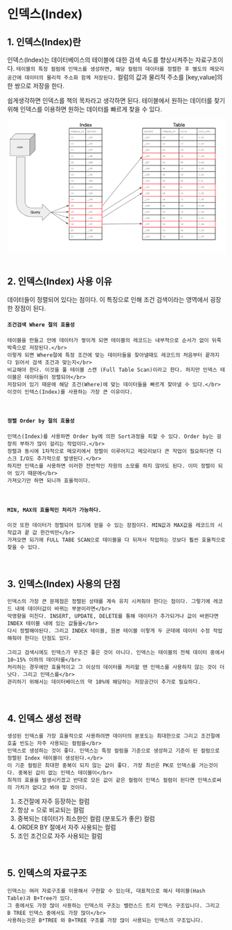 # 인덱스(Index)

## 1. 인덱스(Index)란</br>
인덱스(Index)는 데이터베이스의 테이블에 대한 검색 속도를 향상시켜주는 자료구조이다.
`테이블의 특정 컬럼에 인덱스를 생성하면, 해당 컬럼의 데이터를 정렬한 후 별도의 메모리 공간에 데이터의 물리적 주소화 함께 저장된다.` 컬럼의 값과 물리적 주소를 [key,value]의 한 쌍으로 저장을 한다.

쉽게생각하면 인덱스를 책의 목차라고 생각하면 된다. 테이블에서 원하는 데이터를 찾기 위해 인덱스를 이용하면 원하는 데이터를 빠르게 찾을 수 있다.

<img src="https://github.com/dongy094/knowledge-for-developer/blob/main/DB/img/index_img.png?raw=true">

</br>
</br>

## 2. 인덱스(Index) 사용 이유</br>
데이터들이 정렬되어 있다는 점이다. 이 특징으로 인해 조건 검색이라는 영역에서 굉장한 장점이 된다.
</br>

#### `조건검색 Where 절의 효율성`
    테이블을 만들고 안에 데이터가 쌓이게 되면 테이블의 레코드는 내부적으로 순서가 없이 뒤죽박죽으로 저장된다.</br>
    이렇게 되면 Where절에 특정 조건에 맞는 데이터들을 찾아낼때도 레코드의 처음부터 끝까지 다 읽어서 검색 조건과 맞는지</br>
    비교해야 한다. 이것을 풀 테이블 스캔 (Full Table Scan)이라고 한다. 하지만 인덱스 테이블은 데이터들이 정렬되어</br>
    저장되어 있기 때문에 해당 조건(Where)에 맞는 데이터들을 빠르게 찾아낼 수 있다.</br>
    이것이 인덱스(Index)를 사용하는 가장 큰 이유이다.
</br>

#### `정렬 Order by 절의 효율성`
    인덱스(Index)를 사용하면 Order by에 의한 Sort과정을 피할 수 있다. Order by는 굉장히 부하가 많이 걸리는 작업이다.</br>
    정렬과 동시에 1차적으로 메모리에서 정렬이 이루어지고 메모리보다 큰 작업이 필요하다면 디스크 I/O도 추가적으로 발생된다.</br>
    하지만 인덱스를 사용하면 이러한 전반적인 자원의 소모를 하지 않아도 된다. 이미 정렬이 되어 있기 때문에</br>
    가져오기만 하면 되니까 효율적이다.
</br>

#### `MIN, MAX의 효율적인 처리가 가능하다.`
    이것 또한 데이터가 정렬되어 있기에 얻을 수 있는 장점이다. MIN값과 MAX값을 레코드의 시작값과 끝 값 한건씩만</br>
    가져오면 되기에 FULL TABE SCAN으로 테이블을 다 뒤져서 작업하는 것보다 훨씬 효율적으로 찾을 수 있다.
</br>

## 3. 인덱스(Index) 사용의 단점</br>
    인덱스의 가장 큰 문제점은 정렬된 상태를 계속 유지 시켜줘야 한다는 점이다. 그렇기에 레코드 내에 데이터값이 바뀌는 부분이라면</br>
    악영향을 미친다. INSERT, UPDATE, DELETE를 통해 데이터가 추가되거나 값이 바뀐다면 INDEX 테이블 내에 있는 값들을</br>
    다시 정렬해야된다. 그리고 INDEX 테이블, 원본 테이블 이렇게 두 군데에 데이터 수정 작업해줘야 한다는 단점도 있다.

    그리고 검색시에도 인덱스가 무조건 좋은 것이 아니다. 인덱스는 테이블의 전체 데이터 중에서 10~15% 이하의 데이터를</br>
    처리하는 경우에만 효율적이고 그 이상의 데이터를 처리할 땐 인덱스를 사용하지 않는 것이 더 낫다. 그리고 인덱스를</br>
    관리하기 위해서는 데이터베이스의 약 10%에 해당하는 저장공간이 추가로 필요하다.  
</br>

## 4. 인덱스 생성 전략</br>
    생성된 인덱스를 가장 효율적으로 사용하려면 데이터의 분포도는 최대한으로 그리고 조건절에 호출 빈도는 자주 사용되는 컬럼을</br>
    인덱스로 생성하는 것이 좋다. 인덱스는 특정 컬럼을 기준으로 생성하고 기준이 된 컬럼으로 정렬된 Index 테이블이 생성된다.</br>
    이 기준 컬럼은 최대한 중복이 되지 않는 값이 좋다. 가장 최선은 PK로 인덱스를 거는것이다. 중복된 값이 없는 인덱스 테이블이</br>
    최적의 효율을 발생시키겠고 반대로 모든 값이 같은 컬럼이 인덱스 컬럼이 된다면 인덱스로써의 가치가 없다고 봐야 할 것이다.

1. 조건절에 자주 등장하는 컬럼
2. 항상 = 으로 비교되는 컬럼
3. 중복되는 데이터가 최소한인 컬럼 (분포도가 좋은) 컬럼
4. ORDER BY 절에서 자주 사용되는 컬럼
5. 조인 조건으로 자주 사용되는 컬럼

</br>

## 5. 인덱스의 자료구조</br>
    인덱스는 여러 자료구조를 이용해서 구현할 수 있는데, 대표적으로 해시 테이블(Hash Table)과 B+Tree가 있다.
    그 중에서도 가장 많이 사용하는 인덱스의 구조는 밸런스드 트리 인덱스 구조입니다. 그리고 B TREE 인덱스 중에서도 가장 많이</br>
    사용하는것은 B*TREE 와 B+TREE 구조를 가장 많이 사용되는 인덱스의 구조입니다.
